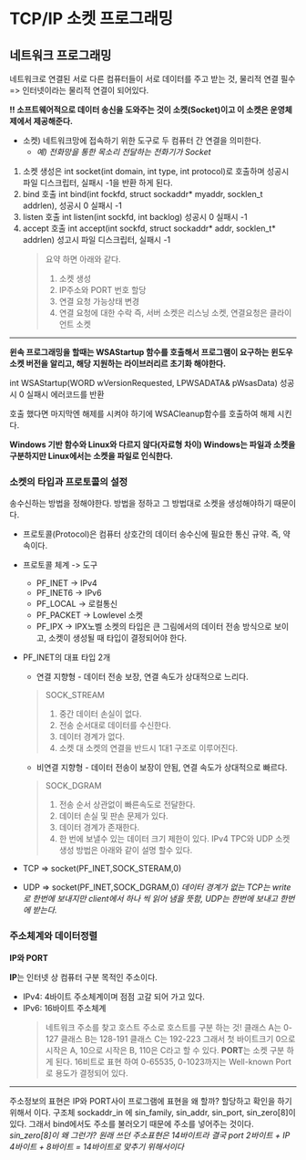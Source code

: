 # TCP/IP 소켓 프로그래밍

## 네트워크 프로그래밍

네트워크로 연결된 서로 다른 컴퓨터들이 서로 데이터를 주고 받는 것, 물리적 연결 필수 => 인터넷이라는 물리적 연결이 되어있다.

**!! 소프트웨어적으로 데이터 송신을 도와주는 것이 소켓(Socket)이고 이 소켓은 운영체제에서 제공해준다.**
* 소켓) 네트워크망에 접속하기 위한 도구로 두 컴퓨터 간 연결을 의미한다.
  * _예) 전화망을 통한 목소리 전달하는 전화기가 Socket_

1. 소켓 생성은 int socket(int domain, int type, int protocol)로 호출하며 성공시 파일 디스크립터, 실패시 -1을 반환 하게 된다.
2. bind 호출 int bind(int fockfd, struct sockaddr* myaddr, socklen_t addrlen), 성공시 0 실패시 -1
3. listen 호출 int listen(int sockfd, int backlog) 성공시 0 실패시 -1
4. accept 호출 int accept(int sockfd, struct sockaddr* addr, socklen_t* addrlen) 성고시 파일 디스크립터, 실패시 -1
   > 요약 하면 아래와 같다.
   > 1. 소켓 생성
   > 2. IP주소와 PORT 번호 할당
   > 3. 연결 요청 가능상태 변경
   > 4. 연결 요청에 대한 수락
   > 즉, 서버 소켓은 리스닝 소켓, 연결요청은 클라이언트 소켓
---
**윈속 프로그래밍을 할때는 WSAStartup 함수를 호출해서 프로그램이 요구하는 윈도우 소켓 버전을 알리고, 해당 지원하는 라이브러리르 초기화 해야한다.**

int WSAStartup(WORD wVersionRequested, LPWSADATA& pWsasData) 성공시 0 실패시 에러코드를 반환

호출 했다면 마지막엔 해제를 시켜야 하기에 WSACleanup함수를 호출하여 해제 시킨다.

**Windows 기반 함수와 Linux와 다르지 않다(자료형 차이) Windows는 파일과 소켓을 구분하지만 Linux에서는 소켓을 파일로 인식한다.**

### 소켓의 타입과 프로토콜의 설정

송수신하는 방법을 정해야한다. 방법을 정하고 그 방법대로 소켓을 생성해야하기 때문이다.
* 프로토콜(Protocol)은 컴퓨터 상호간의 데이터 송수신에 필요한 통신 규약. 즉, 약속이다.

* 프로토콜 체계 -> 도구
  * PF_INET     -> IPv4
  * PF_INET6    -> IPv6
  * PF_LOCAL    -> 로컬통신
  * PF_PACKET   -> Lowlevel 소켓
  * PF_IPX      -> IPX노벨
소켓의 타입은 큰 그림에서의 데이터 전송 방식으로 보이고, 소켓이 생성될 때 타입이 결정되어야 한다.

* PF_INET의 대표 타입 2개
  * 연결 지향형 - 데이터 전송 보장, 연결 속도가 상대적으로 느리다.
   > SOCK_STREAM
   > 1. 중간 데이터 손실이 없다.
   > 2. 전송 순서대로 데이터를 수신한다.
   > 3. 데이터 경계가 없다.
   > 4. 소켓 대 소켓의 연결을 반드시 1대1 구조로 이루어진다.  
  * 비연결 지향형 - 데이터 전송이 보장이 안됨, 연결 속도가 상대적으로 빠르다.
   > SOCK_DGRAM
   > 1. 전송 순서 상관없이 빠른속도로 전달한다.
   > 2. 데이터 손실 및 판손 문제가 있다.
   > 3. 데이터 경계가 존재한다.
   > 4. 한 번에 보낼수 있는 데이터 크기 제한이 있다.
IPv4 TPC와 UDP 소켓 생성 방법은 아래와 같이 설명 할수 있다.
* TCP => socket(PF_INET,SOCK_STERAM,0)
* UDP => socket(PF_INET,SOCK_DGRAM,0)
_데이터 경계가 없는 TCP는 write로 한번에 보내지만 client에서 하나 씩 읽어 냄을 뜻함, UDP는 한번에 보내고 한번에 받는다._

### 주소체계와 데이터정렬

**IP와 PORT** 

**IP**는 인터넷 상 컴퓨터 구분 목적인 주소이다.
* IPv4: 4바이트 주소체계이며 점점 고갈 되어 가고 있다.
* IPv6: 16바이트 주소체계
  > 네트워크 주소를 찾고 호스트 주소로 호스트를 구분 하는 것!
  > 클래스 A는 0-127
  > 클래스 B는 128-191
  > 클래스 C는 192-223
  > 그래서 첫 바이트크기 0으로 시작은 A, 10으로 시작은 B, 110은 C라고 할 수 있다.
**PORT**는 소켓 구분 하게 된다. 16비트로 표현 하여 0-65535, 0-1023까지는 Well-known Port로 용도가 결정되어 있다.
---
주소정보의 표현은 IP와 PORT사이 프로그램에 표현을 왜 할까? 할당하고 확인을 하기 위해서 이다.
구조체 sockaddr_in 에 sin_family, sin_addr, sin_port, sin_zero[8]이 있다. 그래서 bind에서도 주소를 불러오기 때문에 주소를 넣어주는 것이다.
_sin_zero[8]이 왜 그런가? 원래 쓰던 주소표현은 14바이트라 결국 port 2바이트 + IP 4바이트 + 8바이트 = 14바이트로 맞추기 위해서이다_

 
